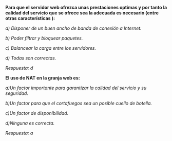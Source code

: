 **Para que el servidor web ofrezca unas prestaciones optimas y por tanto la calidad del servicio que se ofrece sea la adecuada es necesario (entre otras características ):**

*a) Disponer de un buen ancho de banda de conexión a Internet.*

*b) Poder filtrar y bloquear paquetes.*

*c) Balancear la carga entre los servidores.*

*d) Todas son correctas.*

*Respuesta: d*

**El uso de NAT en la granja web es:**

*a)Un factor importante para garantizar la calidad del servicio y su seguridad.*

*b)Un factor para que el cortafuegos sea un posible cuello de botella.*

*c)Un factor de disponibilidad.*

*d)Ninguna es correcta.*

*Respuesta: a*
